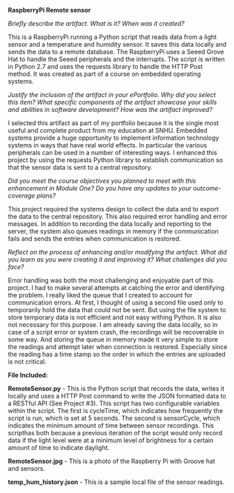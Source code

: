 **RaspberryPi Remote sensor**

*Briefly describe the artifact. What is it? When was it created?*

This is a RaspberryPi running a Python script that reads data from a light sensor and a temperature and humidity sensor.  It saves this data locally and sends the data to a remote database.  The RaspberryPi uses a Seeed Grove Hat to handle the Seeed peripherals and the interrupts. The script is written in Python 2.7 and uses the requests library to handle the HTTP Post method.  It was created as part of a course on embedded operating systems.  

*Justify the inclusion of the artifact in your ePortfolio. Why did you select this item? What specific components of the artifact showcase your skills and abilities in software development? How was the artifact improved?*

I selected this artifact as part of my portfolio because it is the single most useful and complete product from my education at SNHU.  Embedded systems provide a huge opportunity to implement information technology systems in ways that have real world effects.  In particular the various peripherals can be used in a number of interesting ways. I enhanced this project by using the requests Python library to establish communication so that the sensor data is sent to a central repository.

*Did you meet the course objectives you planned to meet with this enhancement in Module One? Do you have any updates to your outcome-coverage plans?* 

This project required the systems design to collect the data and to export the data to the central repository.  This also required error handling and error messages. In addition to recording the data locally and reporting to the server, the system also queues readings in memory if the communication fails and sends the entries when communication is restored.

*Reflect on the process of enhancing and/or modifying the artifact. What did you learn as you were creating it and improving it? What challenges did you face?*

Error handling was both the most challenging and enjoyable part of this project.  I had to make several attempts at catching the error and identifying the problem.  I really liked the queue that I created to account for communication errors.  At first, I thought of using a second file used only to temporarily hold the data that could not be sent.  But using the file system to store temporary data is not efficient and not easy withing Python. It is also not necessary for this purpose.  I am already saving the data locally, so in case of a script error or system crash, the recordings will be recoverable in some way.  And storing the queue in memory made it very simple to store the readings and attempt later when connection is restored.  Especially since the reading has a time stamp so the order in which the entries are uploaded is not critical.

**File Included:**

**RemoteSensor.py** - This is the Python script that records the data, writes it locally and uses a HTTP Post command to write the JSON formatted data to a RESTful API (See Project #3). This script has two configurable variables within the script. The first is cycleTime, which indicates how frequently the script is run, which is set at 5 seconds.  The second is sensorCycle, which indicates the minimum amount of time between sensor recordings. This scripthas both because a previous iteration of the script would only record data if the light level were at a minimum level of brightness for a certain amount of time to indicate daylight.

**RemoteSensor.jpg** - This is a photo of the Raspberry Pi with Groove hat and sensors.

**temp_hum_history.json** - This is a sample local file of the sensor readings.
